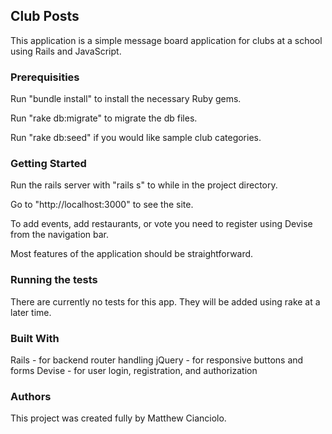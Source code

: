## Club Posts

This application is a simple message board application for clubs at a school using Rails and JavaScript.



### Prerequisities

Run "bundle install" to install the necessary Ruby gems.

Run "rake db:migrate" to migrate the db files.

Run "rake db:seed" if you would like sample club categories.



### Getting Started

Run the rails server with "rails s" to while in the project directory.

Go to "http://localhost:3000" to see the site.

To add events, add restaurants, or vote you need to register using Devise from the navigation bar.

Most features of the application should be straightforward.



### Running the tests

There are currently no tests for this app. They will be added using rake at a later time.



### Built With

Rails - for backend router handling
jQuery - for responsive buttons and forms
Devise - for user login, registration, and authorization




### Authors

This project was created fully by Matthew Cianciolo.
